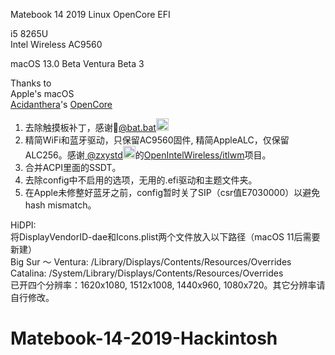 Matebook 14 2019 Linux OpenCore EFI 

i5 8265U  
Intel Wireless AC9560   

macOS 13.0 Beta Ventura Beta 3          
    
Thanks to    
Apple's macOS    
<a href="https://github.com/acidanthera">Acidanthera</a>'s <a href="https://github.com/acidanthera/OpenCorePkg">OpenCore</a>    
    
1. 去除触摸板补丁，感谢🦇<a href="https://github.com/williambj1">@bat.bat</a><img src="https://user-images.githubusercontent.com/63772067/133380601-420c0250-675e-4b88-b62c-86f44d6c8b02.jpeg" height="20" width="20"></img>  
2. 精简WiFi和蓝牙驱动，只保留AC9560固件, 精简AppleALC，仅保留ALC256。感谢<a href="https://github.com/zxystd">
@zxystd</a><img src="https://user-images.githubusercontent.com/63772067/133381457-70b04cf0-2c89-47c2-a1ce-6ddbd315d1c8.png" height="20" width="20"></img>的<a href="https://github.com/OpenIntelWireless/itlwm">OpenIntelWireless/itlwm</a>项目。     
3. 合并ACPI里面的SSDT。  
4. 去除config中不启用的选项，无用的.efi驱动和主题文件夹。  
5. 在Apple未修整好蓝牙之前，config暂时关了SIP（csr值E7030000）以避免hash mismatch。    
    
HiDPI:  
将DisplayVendorID-dae和Icons.plist两个文件放入以下路径（macOS 11后需要新建）  
Big Sur ～ Ventura: /Library/Displays/Contents/Resources/Overrides  
Catalina: /System/Library/Displays/Contents/Resources/Overrides  
已开四个分辨率：1620x1080, 1512x1008, 1440x960, 1080x720。其它分辨率请自行修改。  
  



# Matebook-14-2019-Hackintosh
